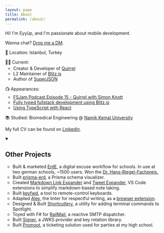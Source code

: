 ```yaml
---
layout: page
title: About
permalink: /about/
---
```


Hi! I'm Eyyüp, and I'm passionate about mobile development.

Wanna chat? <a href="https://twitter.com/rathi246">Drop me a DM</a>.

📍 Location: Istanbul, Turkey

<section>
🧑‍💻 Current:
  <ul style="margin-top: 0.2em; list-style-type: circle; padding-inline-start: 26px;">
    <li>Creator & Developer of <a href="https://quirrel.dev">Quirrel</a></li>
    <li>L2 Maintainer of <a href="https://blitzjs.com">Blitz.js</a></li>
    <li>Author of <a href="https://github.com/blitzjs/superjson">SuperJSON</a></li>
  </ul>
</section>

<section>
📺 Appearances:
  <ul style="margin-top: 0.2em; list-style-type: circle; padding-inline-start: 26px;">
    <li><a href="/articles/FSJam-Podcast.html">FSJam Podcast Episode 15 - Quirrel with Simon Knott</a></li>
    <li><a href="/articles/Fully-typed-Fullstack-Development.html">Fully typed fullstack development using Blitz.js</a></li>
    <li><a href="/articles/Using-TypeScript-with-React.html">Using TypeScript with React</a></li>
  </ul>
</section>

<section>
<p>
📚 Studied: Biomedical Engineering @ <a href="https://hpi.de">Namik Kemal University</a>
</p>
</section>

<!-- <section>
As a member of HPI's "Schülerklub", I teach school children about computer science.
I sometimes devise custom-made learning tools, e.g. <a href="https://github.com/skn0tt/protocols-playground">Protocols Playground</a> or <a href="https://github.com/Skn0tt/numLisp">numLisp</a>.
</section> -->

<section>
<p>
My full CV can be found on <a href="https://www.linkedin.com/in/alkiseyyup/">LinkedIn</a>.
</p>
</section>

<details open>
  <summary>
  <h2>Other Projects</h2>
  </summary>

  <ul style="list-style-type: circle;">
    <li>Built & marketed <a href="https://ente.app">EntE</a>, a digital excuse workflow for schools. In use at two german schools, ~1500 users. Won the <a href="https://www.uni-bonn.de/neues/232-2018">Dr. Hans-Riegel-Fachpreis.</a></li>
    <li>Built <a href="https://prisma-erd.simonknott.de">prisma-erd</a>, a Prisma schema visualizer.</li>
    <li>Created <a href="https://github.com/Skn0tt/markdown-link-expander">Markdown Link Expander</a> and <a href="https://github.com/Skn0tt/markdown-tweet-expander">Tweet Expander</a>, VS Code extensions to simplify markdown-based note taking.</li>
    <li>Built <a href="https://keyfwd.simonknott.de">keyfwd</a>, a tool to remote-control keyboards.</li>
    <li>Adapted <a href="https://github.com/get-alex/alex">Alex</a>, the linter for respectful writing, as a <a href="https://github.com/Skn0tt/alex-browser-extension">browser extension</a>.</li>
    <li>Designed & Built <a href="https://shortcutlery.simonknott.de">Shortcutlery</a>, a utility for adding terminal commands to 
    Spotlight.</li>
    <li>Toyed with F# for <a href="https://github.com/Skn0tt/RailMail">RailMail</a>, a reactive SMTP dispatcher.</li>
    <li>Built <a href="https://github.com/Skn0tt/signer">Signer</a>, a JWKS provider and key rotation library.</li>
    <li>Built <a href="https://github.com/Skn0tt/Promoot">Promoot</a>, a ticketing solution used for parties at my high school.</li>
  </ul>
</details>
